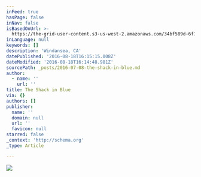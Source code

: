 ```yaml
---
inFeed: true
hasPage: false
inNav: false
isBasedOnUrl: >-
  https://the-grid-user-content.s3-us-west-2.amazonaws.com/34bf589d-6f7b-432d-b747-18b10bdfb8c8.jpg
inLanguage: null
keywords: []
description: 'Windansea, CA'
datePublished: '2016-08-18T16:15:15.008Z'
dateModified: '2016-08-18T16:14:48.981Z'
sourcePath: _posts/2016-07-08-the-shack-in-blue.md
author:
  - name: ''
    url: ''
title: The Shack in Blue
via: {}
authors: []
publisher:
  name: ''
  domain: null
  url: ''
  favicon: null
starred: false
_context: 'http://schema.org'
_type: Article

---
```

![](https://imgflo.herokuapp.com/graph/vahj1ThiexotieMo/3b1e46eab75cbba6ba0aa38d49197aa6/croprotate.jpg?cropheight=2698&cropwidth=4847&degrees=0&input=https%3A%2F%2Fthe-grid-user-content.s3-us-west-2.amazonaws.com%2F34bf589d-6f7b-432d-b747-18b10bdfb8c8.jpg&x=0&y=0)